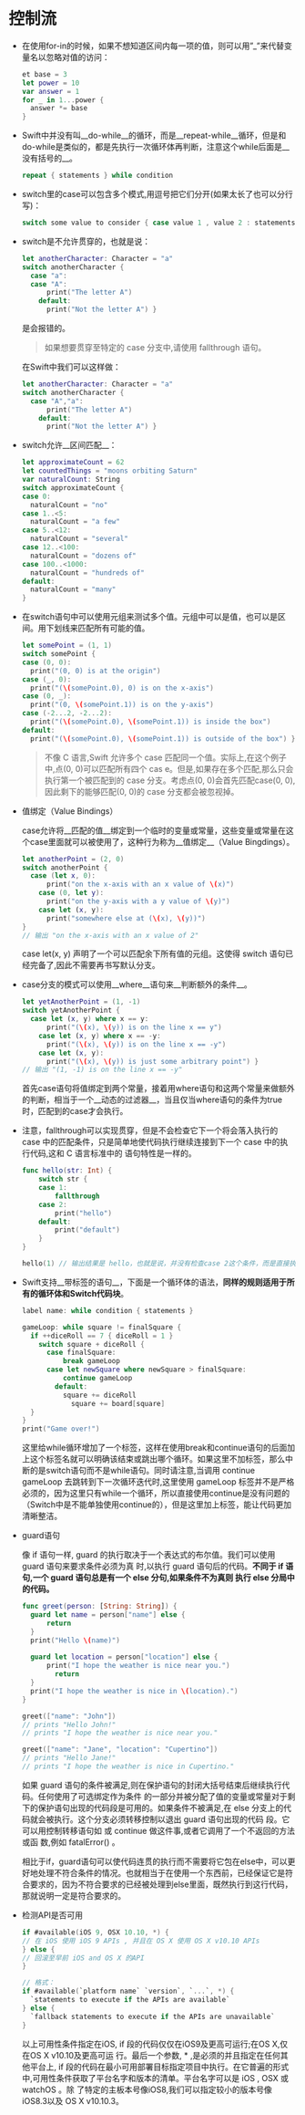 # 控制流

- 在使用for-in的时候，如果不想知道区间内每一项的值，则可以用”_”来代替变量名以忽略对值的访问：
  
  ``` swift
  et base = 3
  let power = 10
  var answer = 1 
  for _ in 1...power {
  	answer *= base 
  }
  ```
  
- Swift中并没有叫__do-while__的循环，而是__repeat-while__循环，但是和do-while是类似的，都是先执行一次循环体再判断，注意这个while后面是__没有括号的__。
  
  ``` swift
  repeat { statements } while condition
  ```
  
- switch里的case可以包含多个模式,用逗号把它们分开(如果太长了也可以分行写)：
  
  ``` swift
  switch some value to consider { case value 1 , value 2 : statements }
  ```
  
- switch是不允许贯穿的，也就是说：
  
  ``` swift
  let anotherCharacter: Character = "a"
  switch anotherCharacter {
  	case "a":
  	case "A":
  		print("The letter A") 
      default:
  		print("Not the letter A") }
  ```
  
  是会报错的。
  
  > 如果想要贯穿至特定的 case 分支中,请使用 fallthrough 语句。
  
  在Swift中我们可以这样做：
  
  ``` swift
  let anotherCharacter: Character = "a"
  switch anotherCharacter {
  	case "A","a":
  		print("The letter A") 
      default:
  		print("Not the letter A") }
  ```
  
- switch允许__区间匹配__：
  
  ``` swift
  let approximateCount = 62
  let countedThings = "moons orbiting Saturn"
  var naturalCount: String 
  switch approximateCount { 
  case 0: 
  	naturalCount = "no"
  case 1..<5: 
  	naturalCount = "a few"
  case 5..<12: 
  	naturalCount = "several"
  case 12..<100:
  	naturalCount = "dozens of"
  case 100..<1000: 
  	naturalCount = "hundreds of"
  default:
  	naturalCount = "many"
  }
  ```
  
- 在switch语句中可以使用元组来测试多个值。元组中可以是值，也可以是区间。用下划线来匹配所有可能的值。
  
  ``` swift
  let somePoint = (1, 1) 
  switch somePoint { 
  case (0, 0):
  	print("(0, 0) is at the origin") 
  case (_, 0):
  	print("(\(somePoint.0), 0) is on the x-axis") 
  case (0, _):
  	print("(0, \(somePoint.1)) is on the y-axis") 
  case (-2...2, -2...2):
  	print("(\(somePoint.0), \(somePoint.1)) is inside the box") 
  default:
  	print("(\(somePoint.0), \(somePoint.1)) is outside of the box") }
  ```
  
  > 不像 C 语言,Swift 允许多个 case 匹配同一个值。实际上,在这个例子中,点(0, 0)可以匹配所有四个 cas e。但是,如果存在多个匹配,那么只会执行第一个被匹配到的 case 分支。考虑点(0, 0)会首先匹配case(0, 0),因此剩下的能够匹配(0, 0)的 case 分支都会被忽视掉。
  
- ​值绑定（Value Bindings）
  
  case允许将__匹配的值__绑定到一个临时的变量或常量，这些变量或常量在这个case里面就可以被使用了，这种行为称为__值绑定__（Value Bingdings）。
  
  ``` swift
  let anotherPoint = (2, 0) 
  switch anotherPoint { 
  	case (let x, 0):
  		print("on the x-axis with an x value of \(x)") 
      case (0, let y):
  		print("on the y-axis with a y value of \(y)") 
      case let (x, y):
  		print("somewhere else at (\(x), \(y))") 
  }
  // 输出 "on the x-axis with an x value of 2"
  ```
  
  case let(x, y) 声明了一个可以匹配余下所有值的元组。这使得 switch 语句已经完备了,因此不需要再书写默认分支。
  
- case分支的模式可以使用__where__语句来__判断额外的条件__。
  
  ``` swift
  let yetAnotherPoint = (1, -1) 
  switch yetAnotherPoint { 
  	case let (x, y) where x == y:
  		print("(\(x), \(y)) is on the line x == y") 
      case let (x, y) where x == -y:
  		print("(\(x), \(y)) is on the line x == -y") 
      case let (x, y):
  		print("(\(x), \(y)) is just some arbitrary point") }
  // 输出 "(1, -1) is on the line x == -y"
  ```
  
  首先case语句将值绑定到两个常量，接着用where语句和这两个常量来做额外的判断，相当于一个__动态的过滤器__，当且仅当where语句的条件为true时，匹配到的case才会执行。
  
- 注意，fallthrough可以实现贯穿，但是不会检查它下一个将会落入执行的 case 中的匹配条件，只是简单地使代码执行继续连接到下一个 case 中的执行代码,这和 C 语言标准中的 语句特性是一样的。
  
  ``` swift
  func hello(str: Int) {
      switch str {
      case 1:
          fallthrough
      case 2:
          print("hello")
      default:
          print("default")
      }
  }
  
  hello(1) // 输出结果是 hello，也就是说，并没有检查case 2这个条件，而是直接执行下一个case的代码。
  ```
  
- Swift支持__带标签的语句__，下面是一个循环体的语法，__同样的规则适用于所有的循环体和Switch代码块__。
  
  ``` swift
  label name: while condition { statements }	
  ```
  
  ``` swift
  gameLoop: while square != finalSquare { 
  	if ++diceRoll == 7 { diceRoll = 1 } 
      switch square + diceRoll {
  		case finalSquare:
  			break gameLoop
  		case let newSquare where newSquare > finalSquare:
  			continue gameLoop
          default:
  			square += diceRoll 
              square += board[square]
  	} 
  }
  print("Game over!")
  ```
  
  这里给while循环增加了一个标签，这样在使用break和continue语句的后面加上这个标签名就可以明确该结束或跳出哪个循环。如果这里不加标签，那么中断的是switch语句而不是while语句。同时请注意,当调用 continue gameLoop 去跳转到下一次循环迭代时,这里使用 gameLoop 标签并不是严格必须的，因为这里只有while一个循环，所以直接使用continue是没有问题的（Switch中是不能单独使用continue的），但是这里加上标签，能让代码更加清晰整洁。
  
- guard语句
  
  像 if 语句一样, guard 的执行取决于一个表达式的布尔值。我们可以使用 guard 语句来要求条件必须为真 时,以执行 guard 语句后的代码。__不同于 if 语句,一个 guard 语句总是有一个 else 分句,如果条件不为真则 执行 else 分局中的代码。__
  
  ``` swift
  func greet(person: [String: String]) { 
  	guard let name = person["name"] else {
  		return 
  	}
  	print("Hello \(name)")
      
  	guard let location = person["location"] else { 
      	print("I hope the weather is nice near you.") 
          return
  	}
  	print("I hope the weather is nice in \(location).") 
  }
  
  greet(["name": "John"])
  // prints "Hello John!"
  // prints "I hope the weather is nice near you." 
  
  greet(["name": "Jane", "location": "Cupertino"])
  // prints "Hello Jane!"
  // prints "I hope the weather is nice in Cupertino."
  ```
  
  如果 guard 语句的条件被满足,则在保护语句的封闭大括号结束后继续执行代码。任何使用了可选绑定作为条件 的一部分并被分配了值的变量或常量对于剩下的保护语句出现的代码段是可用的。如果条件不被满足,在 else 分支上的代码就会被执行。这个分支必须转移控制以退出 guard 语句出现的代码 段。它可以用控制转移语句如   或 continue 做这件事,或者它调用了一个不返回的方法或函 数,例如 fatalError() 。
  
  相比于if，guard语句可以使代码连贯的执行而不需要将它包在else中，可以更好地处理不符合条件的情况。也就相当于在使用一个东西前，已经保证它是符合要求的，因为不符合要求的已经被处理到else里面，既然执行到这行代码，那就说明一定是符合要求的。
  
- 检测API是否可用
  
  ``` swift
  if #available(iOS 9, OSX 10.10, *) {
  // 在 iOS 使用 iOS 9 APIs , 并且在 OS X 使用 OS X v10.10 APIs
  } else {
  // 回滚至早前 iOS and OS X 的API
  }
  
  // 格式：
  if #available(`platform name` `version`, `...`, *) { 
  	`statements to execute if the APIs are available`
  } else {
  	`fallback statements to execute if the APIs are unavailable`
  }
  ```
  
  以上可用性条件指定在iOS, if 段的代码仅仅在iOS9及更高可运行;在OS X,仅在OS X v10.10及更高可运 行。最后一个参数, * ,是必须的并且指定在任何其他平台上, if 段的代码在最小可用部署目标指定项目中执行。在它普遍的形式中,可用性条件获取了平台名字和版本的清单。平台名字可以是 iOS , OSX 或 watchOS 。除 了特定的主板本号像iOS8,我们可以指定较小的版本号像iOS8.3以及 OS X v10.10.3。